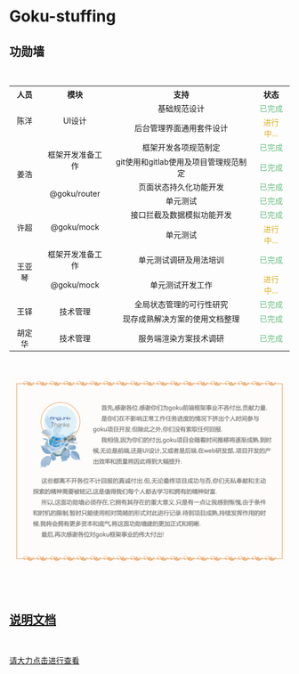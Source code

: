 # Goku-stuffing

## 功勋墙

<br/>
<style>
.success{
  color: #68bd80;
}
.running{
  color: #d9b120;
}
.running:after{
  content: '...';
}
</style>
<table style='width:100%;text-align:center;'>
  <tr>
    <th>人员</th>
    <th>模块</th>
    <th>支持</th>
    <th>状态</th>
  </tr>

<!-- 陈洋start -->
  <tr>
    <td rowspan='2'>陈洋</td>
    <td rowspan='2'>UI设计</td>
    <td>基础规范设计</td>
    <td class='success'>已完成</td>
  </tr>
  <tr>
    <td>后台管理界面通用套件设计</td>
    <td class='running'>进行中</td>
  </tr>
<!-- 陈洋end -->

<!-- 姜浩start -->
  <tr>
    <td rowspan='4'>姜浩</td>
    <td rowspan='2'>框架开发准备工作</td>
    <td>框架开发各项规范制定</td>
    <td class='success'>已完成</td>
  </tr>
  <tr>
    <td>git使用和gitlab使用及项目管理规范制定</td>
    <td class='success'>已完成</td>
  </tr>
  <tr>
    <td rowspan='2'>@goku/router</td>
    <td>页面状态持久化功能开发</td>
    <td class='success'>已完成</td>
  </tr>
  <tr>
    <td>单元测试</td>
    <td class='success'>已完成</td>
  </tr>
<!-- 姜浩end -->

<!-- 许超start -->
  <tr>
    <td rowspan='2'>许超</td>
    <td rowspan='2'>@goku/mock</td>
    <td>接口拦截及数据模拟功能开发</td>
    <td class='success'>已完成</td>
  </tr>
  <tr>
    <td>单元测试</td>
    <td class='running'>进行中</td>
  </tr>
<!-- 许超end -->

<!-- 王亚琴start -->
  <tr>
    <td rowspan='2'>王亚琴</td>
    <td >框架开发准备工作</td>
    <td>单元测试调研及用法培训</td>
    <td class='success'>已完成</td>
  </tr>
  <tr>
    <td >@goku/mock</td>
    <td>单元测试开发工作</td>
    <td class='running'>进行中</td>
  </tr>
<!-- 王亚琴end -->

<!-- 王铎start -->
  <tr>
    <td rowspan='2'>王铎</td>
    <td rowspan='2'>技术管理</td>
    <td>全局状态管理的可行性研究</td>
    <td class='success'>已完成</td>
  </tr>
  <tr>
    <td>现存成熟解决方案的使用文档整理</td>
    <td class='success'>已完成</td>
  </tr>
<!-- 王铎end -->

<!-- 胡定华start -->
  <tr>
    <td>胡定华</td>
    <td>技术管理</td>
    <td>服务端渲染方案技术调研</td>
    <td class='success'>已完成</td>
  </tr>
<!-- 胡定华end -->

</table>
<br/>

![感谢信](./picture_bed/readme-thank.png)

<br/>
<br/>  

## [说明文档](./DOCUMENT.md)
<br/>

[请大力点击进行查看](./DOCUMENT.md)

